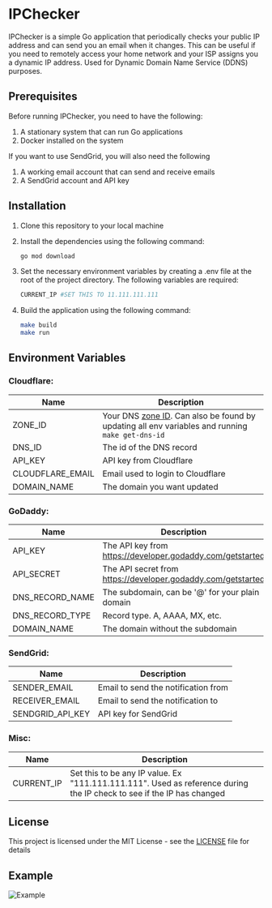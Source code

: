 # IPChecker

IPChecker is a simple Go application that periodically checks your public IP address and can send you an email when it changes. This can be useful if you need to remotely access your home network and your ISP assigns you a dynamic IP address. Used for Dynamic Domain Name Service (DDNS) purposes.

## Prerequisites

Before running IPChecker, you need to have the following:

1. A stationary system that can run Go applications
2. Docker installed on the system

If you want to use SendGrid, you will also need the following

1. A working email account that can send and receive emails
2. A SendGrid account and API key

## Installation

1. Clone this repository to your local machine
2. Install the dependencies using the following command:

    ```bash
    go mod download
    ```

3. Set the necessary environment variables by creating a .env file at the root of the project directory. The following variables are required:

    ```bash
    CURRENT_IP #SET THIS TO 11.111.111.111
    ```

4. Build the application using the following command:

    ```bash
    make build
    make run
    ```

## Environment Variables

### Cloudflare:

| Name             | Description                       |
|  --------        |  -------                          |
| ZONE_ID          | Your DNS [zone ID](https://developers.cloudflare.com/fundamentals/get-started/basic-tasks/find-account-and-zone-ids/). Can also be found by updating all env variables and running `make get-dns-id`               |
| DNS_ID           | The id of the DNS record          |
| API_KEY          | API key from Cloudflare           |
| CLOUDFLARE_EMAIL | Email used to login to Cloudflare |
| DOMAIN_NAME      | The domain you want updated       |

### GoDaddy:

| Name            | Description                                                  |
|  --------       |  -------                                                     |
| API_KEY         | The API key from https://developer.godaddy.com/getstarted    |
| API_SECRET      | The API secret from https://developer.godaddy.com/getstarted |
| DNS_RECORD_NAME | The subdomain, can be '@' for your plain domain              |
| DNS_RECORD_TYPE | Record type. A, AAAA, MX, etc.                               |
| DOMAIN_NAME     | The domain without the subdomain                             |


### SendGrid:

| Name             | Description                         |
|  --------        |  -------                            |
| SENDER_EMAIL     | Email to send the notification from |
| RECEIVER_EMAIL   | Email to send the notification to   |
| SENDGRID_API_KEY | API key for SendGrid                |

### Misc:

| Name            | Description    |
|  --------       |  -------       |
| CURRENT_IP | Set this to be any IP value. Ex "111.111.111.111". Used as reference during the IP check to see if the IP has changed |

## License

This project is licensed under the MIT License - see the [LICENSE](LICENSE) file for details

## Example

![Example](example.png)
